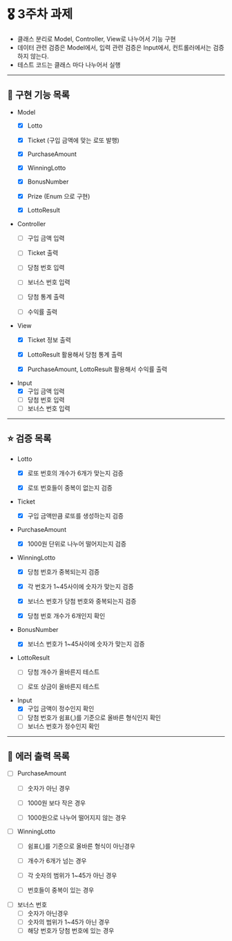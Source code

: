 # 🎖️ 3주차 과제
- 클래스 분리로 Model, Controller, View로 나누어서 기능 구현
- 데이터 관련 검증은 Model에서, 입력 관련 검증은 Input에서, 컨트롤러에서는 검증하지 않는다.
- 테스트 코드는 클래스 마다 나누어서 실행

---
## 🚀 구현 기능 목록

- Model 
  - [x] Lotto
  - [x] Ticket (구입 금액에 맞는 로또 발행)
  - [x] PurchaseAmount
  - [x] WinningLotto
  - [x] BonusNumber
  - [x] Prize (Enum 으로 구현)
  - [x] LottoResult


- Controller
  - [ ] 구입 금액 입력
  - [ ] Ticket 출력
  - [ ] 당첨 번호 입력
  - [ ] 보너스 번호 입력
  - [ ] 당첨 통계 출력
  - [ ] 수익률 출력


- View
  - [x] Ticket 정보 출력
  - [x] LottoResult 활용해서 당첨 통계 출력
  - [x] PurchaseAmount, LottoResult 활용해서 수익률 출력


- Input
  - [x] 구입 금액 입력
  - [ ] 당첨 번호 입력
  - [ ] 보너스 번호 입력
    
---
## ⭐️ 검증 목록
- Lotto
  - [x] 로또 번호의 개수가 6개가 맞는지 검증
  - [x] 로또 번호들이 중복이 없는지 검증


- Ticket
  - [x] 구입 금액만큼 로또를 생성하는지 검증
  

- PurchaseAmount
  - [x] 1000원 단위로 나누어 떨어지는지 검증


- WinningLotto
  - [x] 당첨 번호가 중복되는지 검증
  - [x] 각 번호가 1~45사이에 숫자가 맞는지 검증
  - [x] 보너스 번호가 당첨 번호와 중복되는지 검증
  - [x] 당첨 번호 개수가 6개인지 확인
  

- BonusNumber
  - [x] 보너스 번호가 1~45사이에 숫자가 맞는지 검증


- LottoResult
  - [ ] 당첨 개수가 올바른지 테스트
  - [ ] 로또 상금이 올바른지 테스트


- Input
  - [x] 구입 금액이 정수인지 확인
  - [ ] 당첨 번호가 쉼표(,)를 기준으로 올바른 형식인지 확인
  - [ ] 보너스 번호가 정수인지 확인

---
## 🚨 에러 출력 목록
- [ ] PurchaseAmount
    - [ ] 숫자가 아닌 경우
    - [ ] 1000원 보다 작은 경우
    - [ ] 1000원으로 나누어 떨어지지 않는 경우


- [ ] WinningLotto
    - [ ] 쉼표(,)를 기준으로 올바른 형식이 아닌경우
    - [ ] 개수가 6개가 넘는 경우
    - [ ] 각 숫자의 범위가 1~45가 아닌 경우
    - [ ] 번호들이 중복이 있는 경우


- [ ] 보너스 번호
    - [ ] 숫자가 아닌경우
    - [ ] 숫자의 범위가 1~45가 아닌 경우
    - [ ] 해당 번호가 당첨 번호에 있는 경우
